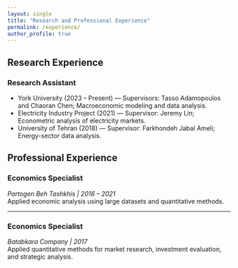 ```yaml
---
layout: single
title: "Research and Professional Experience"
permalink: /experience/
author_profile: true
---
```


## Research Experience   
### Research Assistant
- York University (2023 – Present) —  Supervisors: Tasso Adamopoulos and Chaoran Chen; Macroeconomic modeling and data analysis.  
- Electricity Industry Project (2021) — Supervisor: Jeremy Lin; Econometric analysis of electricity markets.  
- University of Tehran (2018) — Supervisor: Farkhondeh Jabal Ameli; Energy-sector data analysis.  
  

  
## Professional Experience

### Economics Specialist
*Partogen Beh Tashkhis | 2016 – 2021*  
Applied economic analysis using large datasets and quantitative methods.

---

### Economics Specialist
*Batabkara Company | 2017*  
Applied quantitative methods for market research, investment evaluation, and strategic analysis.  



